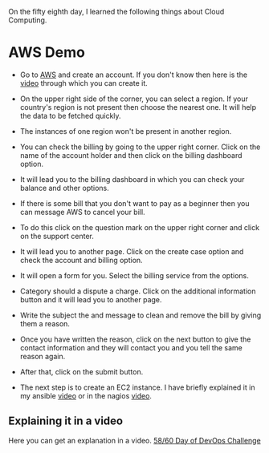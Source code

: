 On the fifty eighth day, I learned the following things about Cloud Computing.

# AWS Demo

- Go to [AWS](https://aws.amazon.com/) and create an account. If you don't know then here is the [video](https://www.youtube.com/watch?v=FKCh9drnc5E) through which you can create it.

- On the upper right side of the corner, you can select a region. If your country's region is not present then choose the nearest one. It will help the data to be fetched quickly.

- The instances of one region won't be present in another region.

- You can check the billing by going to the upper right corner. Click on the name of the account holder and then click on the billing dashboard option.

- It will lead you to the billing dashboard in which you can check your balance and other options.

- If there is some bill that you don't want to pay as a beginner then you can message AWS to cancel your bill.

- To do this click on the question mark on the upper right corner and click on the support center.

- It will lead you to another page. Click on the create case option and check the account and billing option.

- It will open a form for you. Select the billing service from the options.

- Category should a dispute a charge. Click on the additional information button and it will lead you to another page.

- Write the subject the and message to clean and remove the bill by giving them a reason.

- Once you have written the reason, click on the next button to give the contact information and they will contact you and you tell the same reason again.

- After that, click on the submit button.

- The next step is to create an EC2 instance. I have briefly explained it in my ansible [video]() or in the nagios [video]().

## **Explaining it in a video**

Here you can get an explanation in a video. [58/60 Day of DevOps Challenge](https://www.youtube.com/watch?v=x_SWEyjS4FU&list=PLptbpfKzsc3BtEki4tHQm5Xmpj8w1_JlM&index=55)